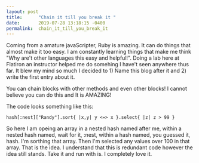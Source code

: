 ```yaml
---
layout: post
title:      "Chain it till you break it "
date:       2019-07-28 13:18:15 -0400
permalink:  chain_it_till_you_break_it
---
```




Coming from a amature javaScripter, Ruby is amazing. It can do things that almost make it too easy. I am constantly learning things that make me think "Why are't other languages this easy and helpful!". Doing a lab here at Flatiron an instructor helped me do somehing I have't seen anywhere thus far. It blew my mind so much I decided to 1) Name this blog after it and 2) write the first entry about it.  

You can chain blocks with other methods and even other blocks! I cannot believe you can do this and It is AMAZING! 

The code looks something like this:

 `hash[:nest]["Randy"].sort{ |x,y| y <=> x }.select{ |z| z > 99 }`
 
 So here I am opeing an array in a nested hash named after me, within a nested hash named, wait for it, :nest, within a hash named, you guessed it, hash. I'm sorthing that array. Then I'm selected any values over 100 in that array. That is the idea. I understand that this is redundant code however the idea still stands. Take it and run with is. I completely love it. 
